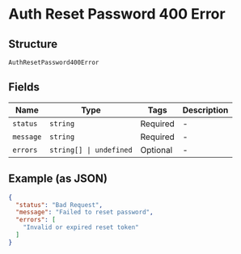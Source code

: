 
# Auth Reset Password 400 Error

## Structure

`AuthResetPassword400Error`

## Fields

| Name | Type | Tags | Description |
|  --- | --- | --- | --- |
| `status` | `string` | Required | - |
| `message` | `string` | Required | - |
| `errors` | `string[] \| undefined` | Optional | - |

## Example (as JSON)

```json
{
  "status": "Bad Request",
  "message": "Failed to reset password",
  "errors": [
    "Invalid or expired reset token"
  ]
}
```


